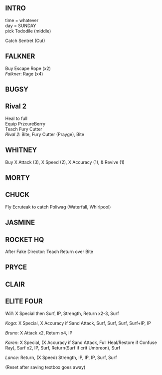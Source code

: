 ## INTRO

time = whatever  
day = SUNDAY  
pick Tododile (middle)  

Catch Sentret (Cut)

## FALKNER

Buy Escape Rope (x2)  
*Falkner*: Rage (x4)  

## BUGSY


## Rival 2

Heal to full  
Equip PrzcureBerry  
Teach Fury Cutter  
*Rival 2*: Bite, Fury Cutter (Prayge), Bite  

## WHITNEY

Buy X Attack (3), X Speed (2), X Accuracy (1), & Revive (1)

## MORTY


## CHUCK

Fly Ecruteak to catch Poliwag (Waterfall, Whirlpool)  

## JASMINE


## ROCKET HQ

After Fake Director: Teach Return over Bite

## PRYCE


## CLAIR


## ELITE FOUR

  *Will*: X Special then Surf, IP, Strength, Return x2-3, Surf  

  *Koga*: X Special, X Accuracy if Sand Attack, Surf, Surf, Surf, Surf+IP, IP  

  *Bruno*: X Attack x2, Return x4, IP  

  *Karen*: X Special, (X Accuracy if Sand Attack, Full Heal/Restore if Confuse Ray), Surf x2, IP, Surf, Return(Surf if crit Umbreon), Surf  

  *Lance*: Return, (X Speed) Strength, IP, IP, IP, Surf, Surf  


(Reset after saving textbox goes away)  

